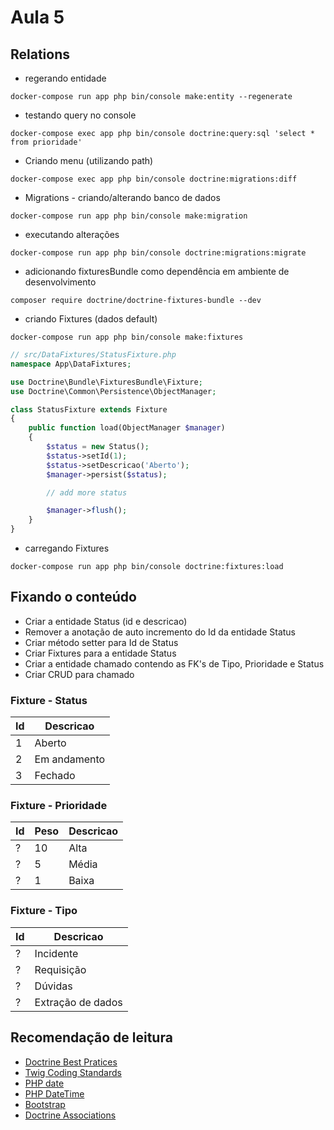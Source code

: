 # Aula 5

## Relations

- regerando entidade
```
docker-compose run app php bin/console make:entity --regenerate
```

- testando query no console
```
docker-compose exec app php bin/console doctrine:query:sql 'select * from prioridade'
```

- Criando menu (utilizando path)
```
docker-compose exec app php bin/console doctrine:migrations:diff
```

- Migrations - criando/alterando banco de dados
```
docker-compose run app php bin/console make:migration
```

- executando alterações
```
docker-compose run app php bin/console doctrine:migrations:migrate
```
- adicionando fixturesBundle como dependência em ambiente de desenvolvimento
```
composer require doctrine/doctrine-fixtures-bundle --dev
```

- criando Fixtures (dados default)
```
docker-compose run app php bin/console make:fixtures
```

~~~php
// src/DataFixtures/StatusFixture.php
namespace App\DataFixtures;

use Doctrine\Bundle\FixturesBundle\Fixture;
use Doctrine\Common\Persistence\ObjectManager;

class StatusFixture extends Fixture
{
    public function load(ObjectManager $manager)
    {
        $status = new Status();
        $status->setId(1);
        $status->setDescricao('Aberto');
        $manager->persist($status);

        // add more status

        $manager->flush();
    }
}
~~~

- carregando Fixtures
```
docker-compose run app php bin/console doctrine:fixtures:load
```

## Fixando o conteúdo
- Criar a entidade Status (id e descricao)
- Remover a anotação de auto incremento do Id da entidade Status
- Criar método setter para Id de Status
- Criar Fixtures para a entidade Status
- Criar a entidade chamado contendo as FK's de Tipo, Prioridade e Status
- Criar CRUD para chamado

### Fixture - Status
Id | Descricao
-- | ------------
1  | Aberto
2  | Em andamento
3  | Fechado

### Fixture - Prioridade
Id | Peso | Descricao
-- | ---- | ------------
?  | 10   | Alta
?  | 5    | Média
?  | 1    | Baixa

### Fixture - Tipo
Id | Descricao
-- | ------------
?  | Incidente
?  | Requisição
?  | Dúvidas
?  | Extração de dados


## Recomendação de leitura
- [Doctrine Best Pratices](https://www.doctrine-project.org/projects/doctrine-orm/en/2.6/reference/best-practices.html)
- [Twig Coding Standards](https://twig.symfony.com/doc/2.x/coding_standards.html)
- [PHP date](http://php.net/manual/en/function.date.php)
- [PHP DateTime](http://php.net/manual/en/class.datetime.php)
- [Bootstrap](http://getbootstrap.com/)
- [Doctrine Associations](https://symfony.com/doc/current/doctrine/associations.html)